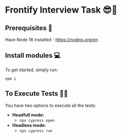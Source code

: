 # Frontify Interview Task 😎🔧

## Prerequisites 📖  
Have Node 18 installed -  https://nodejs.org/en

## Install modules 💻

To get started, simply run:

`npm i`

## To Execute Tests 🎊🚀
You have two options to execute all the tests:

 - **Headfull mode:**
	 - `npx cypress open`
 - **Headless mode:**
 	 - `npx cypress run`

